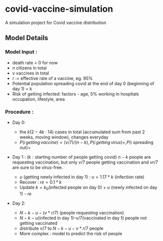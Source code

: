 # covid-vaccine-simulation
A simulation project for Covid vaccine distribution  

## Model Details 

### Model Input : 
- death rate = 0 for now
- n citizens in total
- v vaccines in total
- r := effective rate of a vaccine, eg. 95%
- Potential population spreading covid at the end of day 0 (beginning of day 1) = k
- Risk of getting infected:  factors - age, 5% working in hospitals occupation, lifestyle, area

### Procedure : 
- Day 0:
  - the $k(2-4k \cdot 14)$ cases in total (accumulated sum from past 2 weeks, moving window),  changes everyday
  - $P(i \,getting \,vaccine) = (v/7) / (n-k),  P( i \,getting \,virus) = , P(\text{i spreading out}) =$ 
- Day 1 : $(k : \text{starting number of people getting covid})$
$n-k$ people are requesting vaccination, but only $v/7$ people getting vaccination and $vr/7$ are sure to be virus-free.
  - $u$ (getting newly infected in day 1) : $u = 1.17 * k$  (infection rate)
  - Recover : $re = 0.1 * k$  
  - Update $k = k_{0}$(infected people on day 0) + $u$ (newly infected on day 1) - $re$

- Day 2:
    - $N-k-u-(v*r/7)$ (people requesting vaccination)
    - $N-k-u$(infected in day 1)-$v/7$(vaccinated in day 1) people not getting vaccinated
    - distribute $v/7$ to $N-k-u-v*r/7$  people 
    - More complex : model to predict the risk of people 
